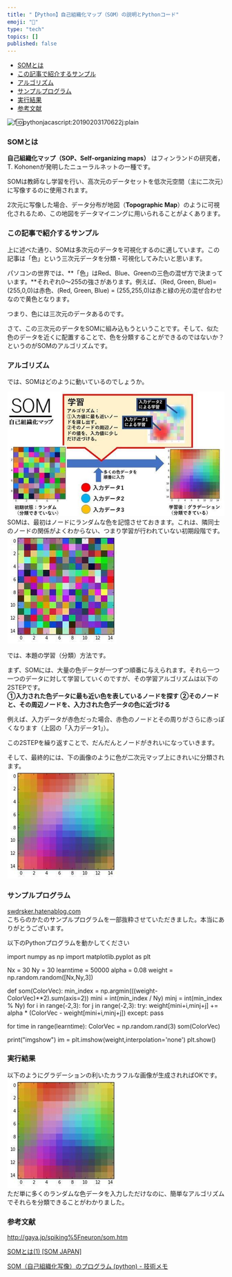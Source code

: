 ```yaml
---
title: "【Python】自己組織化マップ（SOM）の説明とPythonコード"
emoji: "🤖"
type: "tech"
topics: []
published: false
---
```


* [SOMとは](#SOMとは)
* [この記事で紹介するサンプル](#この記事で紹介するサンプル)
* [アルゴリズム](#アルゴリズム)
* [サンプルプログラム](#サンプルプログラム)
* [実行結果](#実行結果)
* [参考文献](#参考文献)

![f:id:pythonjacascript:20190203170622j:plain](/images/ppythonjacascript2019020320190203170622.jpg "f:id:pythonjacascript:20190203170622j:plain")

### SOMとは

**自己組織化マップ（SOP、Self-organizing maps）** はフィンランドの研究者，T. Kohonenが発明したニューラルネットの一種です。

SOMは教師なし学習を行い、高次元のデータセットを低次元空間（主に二次元）に写像するのに使用されます。

2次元に写像した場合、データ分布が地図（**Topographic Map**）のように可視化されるため、この地図をデータマイニングに用いられることがよくあります。  
  
  
### この記事で紹介するサンプル

上に述べた通り、SOMは多次元のデータを可視化するのに適しています。この記事は「色」という三次元データを分類・可視化してみたいと思います。

パソコンの世界では、**「色」はRed、Blue、Greenの三色の混ぜ方で決まっています。**それぞれ0～255の強さがあります。例えば、（Red, Green, Blue)= (255,0,0)は赤色、(Red, Green, Blue) = (255,255,0)は赤と緑の光の混ぜ合わせなので黄色となります。

つまり、色には三次元のデータあるのです。

さて、この三次元のデータをSOMに組み込もうということです。そして、似た色のデータを近くに配置することで、色を分類することができるのではないか？というのがSOMのアルゴリズムです。  
  
  
### アルゴリズム

では、SOMはどのように動いているのでしょうか。

  
![f:id:pythonjacascript:20190203173218j:plain](/images/ppythonjacascript2019020320190203173218.jpg "f:id:pythonjacascript:20190203173218j:plain")  
SOMは、最初はノードにランダムな色を記憶させておきます。これは、隣同士のノードの関係がよくわからない、つまり学習が行われていない初期段階です。  
![f:id:pythonjacascript:20190203173919j:plain](/images/ppythonjacascript2019020320190203173919.jpg "f:id:pythonjacascript:20190203173919j:plain")
  
  
では、本題の学習（分類）方法です。

まず、SOMには、大量の色データが一つずつ順番に与えられます。それら一つ一つのデータに対して学習していくのですが、その学習アルゴリズムは以下の2STEPです。  
 **➀入力された色データに最も近い色を表しているノードを探す** 
 **②そのノードと、その周辺ノードを、入力された色データの色に近づける**

例えば、入力データが赤色だった場合、赤色のノードとその周りがさらに赤っぽくなります（上図の「入力データ1」）。

この2STEPを繰り返すことで、だんだんとノードがきれいになっていきます。

そして、最終的には、下の画像のように色が二次元マップ上にきれいに分類されます。  
![f:id:pythonjacascript:20190203173959j:plain](/images/ppythonjacascript2019020320190203173959.jpg "f:id:pythonjacascript:20190203173959j:plain")  
  
  
### サンプルプログラム

[swdrsker.hatenablog.com](http://swdrsker.hatenablog.com/entry/2016/12/08/171356)  
こちらのかたのサンプルプログラムを一部抜粋させていただきました。本当にありがとうございます。

以下のPythonプログラムを動かしてください

import numpy as np
import matplotlib.pyplot as plt

Nx = 30
Ny = 30
learntime = 50000
alpha = 0.08
weight = np.random.random([Nx,Ny,3])

def som(ColorVec):
    min_index = np.argmin(((weight-ColorVec)**2).sum(axis=2))
    mini = int(min_index / Ny)
    minj = int(min_index % Ny)
    for i in range(-2,3):
        for j in range(-2,3):
            try:
                weight[mini+i,minj+j] += alpha * (ColorVec - weight[mini+i,minj+j])
            except:
                pass
    
for time in range(learntime):
    ColorVec = np.random.rand(3)
    som(ColorVec)
    
print("imgshow")
im = plt.imshow(weight,interpolation='none')
plt.show()
  
  
### 実行結果

以下のようにグラデーションの利いたカラフルな画像が生成されればOKです。  
![f:id:pythonjacascript:20190203173959j:plain](/images/ppythonjacascript2019020320190203173959.jpg "f:id:pythonjacascript:20190203173959j:plain")  
ただ単に多くのランダムな色データを入力しただけなのに、簡単なアルゴリズムでそれらを分類できることがわかりました。  
  
  
### 参考文献

<http://gaya.jp/spiking%5Fneuron/som.htm>

[SOMとは(1) \[SOM JAPAN\]](http://www.somj.com/what%5Fsom/what%5Fsom01.htm)

[SOM（自己組織化写像）のプログラム (python) - 技術メモ](http://swdrsker.hatenablog.com/entry/2016/12/08/171356)